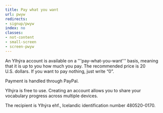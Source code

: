 ```yaml
---
title: Pay what you want
url: pwyw
redirects:
- signup/pwyw
index: no
classes:
- not-content
- small-screen
- screen-pwyw
---
```


<SignupSteps/>

An Ylhýra account is available on a '''pay-what-you-want''' basis, meaning that it is up to you how much you pay. The recommended price is 20 U.S.&nbsp;dollars. If you want to pay nothing, just write “0”.

<PWYW/>

<div class="small gray">
Payment is handled through PayPal.

Ylhýra is free to use. Creating an account allows you to share your vocabulary progress across multiple devices.

The recipient is Ylhýra <span title="Einkahlutafélag (Icelandic private company)">ehf.</span>, Icelandic identification number 480520-0170.
</div>
